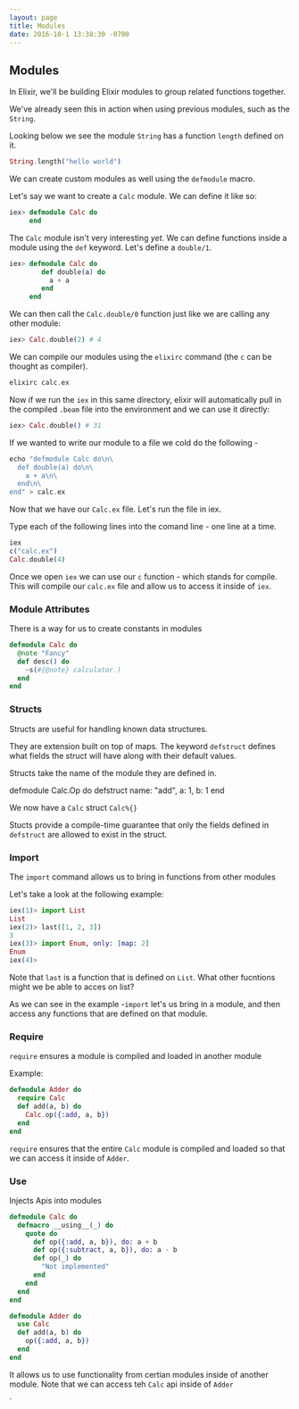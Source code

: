 ```yaml
---
layout: page
title: Modules
date: 2016-10-1 13:38:30 -0700
---
```


## Modules

In Elixir, we'll be building Elixir modules to group related functions together.

We've already seen this in action when using previous modules, such as the `String`.

Looking below we see the module `String` has a function `length` defined on it.

```elixir
String.length("hello world")
```

We can create custom modules as well using the `defmodule` macro.

Let's say we want to create a `Calc` module. We can define it like so:

```elixir
iex> defmodule Calc do
     end
```

The `Calc` module isn't very interesting _yet_. We can define functions inside a module using the `def` keyword. Let's define a `double/1`.

```elixir
iex> defmodule Calc do
        def double(a) do
          a + a
        end
     end
```

We can then call the `Calc.double/0` function just like we are calling any other module:

```elixir
iex> Calc.double(2) # 4
```

We can compile our modules using the `elixirc` command (the `c` can be thought as compiler).

```elixir
elixirc calc.ex
```

Now if we run the `iex` in this same directory, elixir will automatically pull in the compiled `.beam` file into the environment and we can use it directly:

```elixir
iex> Calc.double() # 31
```

If we wanted to write our module to a file we cold do the following - 

```elixir
echo "defmodule Calc do\n\
  def double(a) do\n\
    a + a\n\
  end\n\
end" > calc.ex
```
Now that we have our `Calc.ex` file. Let's run the file in iex. 

Type each of the following lines into the comand line - one line at a time.

```elixir
iex
c("calc.ex")
Calc.double(4)
```

Once we open `iex` we can use our `c` function - which stands for compile. This will compile our `calc.ex` file and allow us to access it inside of `iex`.

### Module Attributes

There is a way for us to create constants in modules

```elixir
defmodule Calc do
  @note "Fancy"
  def desc() do
    ~s(#{@note} calculator.)
  end
end
```


### Structs

Structs are useful for handling known data structures. 

They are extension built on top of maps. The keyword `defstruct` defines what fields the struct will have along with their default values.

Structs take the name of the module they are defined in. 

defmodule Calc.Op do
  defstruct name: "add", a: 1, b: 1
end

We now have a `Calc` struct `Calc%{}`

Stucts provide a compile-time guarantee that only the fields defined in `defstruct` are allowed to exist in the struct. 


### Import
The `import` command allows us to bring in functions from other modules

Let's take a look at the following example:

```elixir
iex(1)> import List
List
iex(2)> last([1, 2, 3])
3
iex(3)> import Enum, only: [map: 2]
Enum
iex(4)> 
```

Note that `last` is a function that is defined on `List`. What other fucntions might we be able to acces on list?

As we can see in the example -`import` let's us bring in a module, and then access any functions that are defined on that module.  


### Require

`require` ensures a module is compiled and loaded in another module 

Example:

```elixir
defmodule Adder do
  require Calc
  def add(a, b) do
    Calc.op({:add, a, b})
  end
end
```

`require` ensures that the entire `Calc` module is compiled and loaded so that we can access it inside of `Adder`.

### Use
Injects Apis into modules

```elixir
defmodule Calc do
  defmacro __using__(_) do
    quote do
      def op({:add, a, b}), do: a + b
      def op({:subtract, a, b}), do: a - b
      def op(_) do
        "Not implemented"
      end
    end
  end
end
```

```elixir
defmodule Adder do
  use Calc
  def add(a, b) do
    op({:add, a, b})
  end
end
```

It allows us to use functionality from certian modules inside of another module. Note that we can access teh `Calc` api inside of `Adder`



`